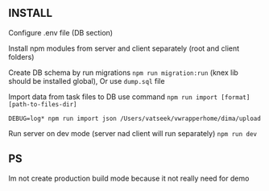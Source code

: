 INSTALL
---

Configure .env file (DB section)

Install npm modules from server and client separately (root and client folders)

Create DB schema by run migrations ```npm run migration:run``` (knex lib should be installed global), 
Or use `dump.sql` file

Import data from task files to DB use command
```npm run import [format] [path-to-files-dir]```

```DEBUG=log* npm run import json /Users/vatseek/vwrapperhome/dima/upload``` 

Run server on dev mode (server nad client will run separately) 
```npm run dev``` 


PS
-
Im not create production build mode because it not really need for demo
